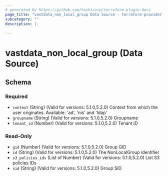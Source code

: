 ```yaml
---
# generated by https://github.com/hashicorp/terraform-plugin-docs
page_title: "vastdata_non_local_group Data Source - terraform-provider-vastdata"
subcategory: ""
description: |-
  
---
```


# vastdata_non_local_group (Data Source)





<!-- schema generated by tfplugindocs -->
## Schema

### Required

- `context` (String) (Valid for versions: 5.1.0,5.2.0) Context from which the user originates. Available: 'ad', 'nis' and 'ldap'
- `groupname` (String) (Valid for versions: 5.1.0,5.2.0) Groupname
- `tenant_id` (Number) (Valid for versions: 5.1.0,5.2.0) Tenant ID

### Read-Only

- `gid` (Number) (Valid for versions: 5.1.0,5.2.0) Group GID
- `id` (String) (Valid for versions: 5.1.0,5.2.0) The NonLocalGroup identifier
- `s3_policies_ids` (List of Number) (Valid for versions: 5.1.0,5.2.0) List S3 policies IDs
- `sid` (String) (Valid for versions: 5.1.0,5.2.0) Group SID
